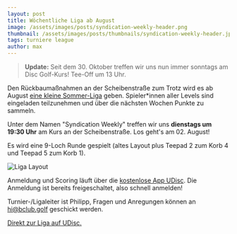```yaml
---
layout: post
title: Wöchentliche Liga ab August
image: /assets/images/posts/syndication-weekly-header.png
thumbnail: /assets/images/posts/thumbnails/syndication-weekly-header.jpg
tags: turniere league
author: max
---
```


> **Update:** Seit dem 30. Oktober treffen wir uns nun immer sonntags am Disc Golf-Kurs! Tee-Off um 13 Uhr.

Den Rückbaumaßnahmen an der Scheibenstraße zum Trotz wird es ab August [eine kleine Sommer-Liga](https://udisc.com/leagues/syndication-weekly) geben. Spieler*innen aller Levels sind eingeladen teilzunehmen und über die nächsten Wochen Punkte zu sammeln.

Unter dem Namen "Syndication Weekly" treffen wir uns **dienstags um 19:30 Uhr** am Kurs an der Scheibenstraße. Los geht's am 02. August!

Es wird eine 9-Loch Runde gespielt (altes Layout plus Teepad 2 zum Korb 4 und Teepad 5 zum Korb 1).

![Liga Layout](/assets/images/posts/scheibenstrasse_layout.jpg)

Anmeldung und Scoring läuft über die [kostenlose App UDisc](https://udisc.com/). Die Anmeldung ist bereits freigeschaltet, also schnell anmelden!

Turnier-/Ligaleiter ist Philipp, Fragen und Anregungen können an [hi@bclub.golf](mailto:hi@bclub.golf) geschickt werden.

[Direkt zur Liga auf UDisc.](https://udisc.com/leagues/syndication-weekly)